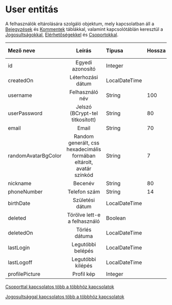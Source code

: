 # User entitás

A felhasználók eltárolására szolgáló objektum, mely kapcsolatban áll a [Bejegyzések](entity-entry.md) és [Kommentek](entity-comment.md) táblákkal, valamint kapcsolótáblán keresztül a [Jogosultságokkal](../enums/enum-roles.md), [Elérhetőségekkel](entity-availability.md) és [Csoportokkal](entity-group.md).

| Mező neve           |                                Leírás                                | Típusa        | Hossza | Kötelező | Egyedi érték | Megkötések       |
| :------------------ | :------------------------------------------------------------------: | :------------ | :----- | :------: | :----------: | :--------------- |
| id                  |                           Egyedi azonosító                           | Integer       |        |    I     |              | Elsődleges kulcs |
| createdOn           |                          Léterhozási dátum                           | LocalDateTime |        |    I     |              |
| username            |                           Felhasználó név                            | String        | 100    |    I     |              |
| userPassword        |                   Jelszó (BCrypt-tel titkosított)                    | String        | 80     |    I     |              |
| email               |                                Email                                 | String        | 70     |    I     |      I       |
| randomAvatarBgColor | Random generált, css hexadecimális formában eltárolt, avatár színkód | String        | 7      |    I     |              |
| nickname            |                               Becenév                                | String        | 80     |          |              |
| phoneNumber         |                             Telefon szám                             | String        | 14     |          |              |
| birthDate           |                           Születési dátum                            | LocalDateTime |        |          |              |
| deleted             |                     Törölve lett-e a felhasználó                     | Boolean       |        |          |              |
| deletedOn           |                            Törlés dátuma                             | LocalDateTime |        |          |              |
| lastLogin           |                          Legutóbbi belépés                           | LocalDateTime |        |          |              |
| lastLogoff          |                          Legutóbbi kilépés                           | LocalDateTime |        |          |              |
| profilePicture      |                              Profil kép                              | Integer       |        |          |              |

[Csoporttal kapcsolatos több a többhöz kapcsolatok](../db/many-to-many-relations.md#csoportosított-felhasználók-grouped_user)

[Jogosultsággal kapcsolatos több a többhöz kapcsolatok](../db/many-to-many-relations.md#felhasználó-jogosultságok-user_roles)